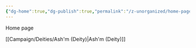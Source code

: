 ```yaml
---
{"dg-home":true,"dg-publish":true,"permalink":"/z-unorganized/home-page/","tags":["gardenEntry"],"dgPassFrontmatter":true}
---
```




Home page

[[Campaign/Deities/Ash'm (Deity)\|Ash'm (Deity)]]